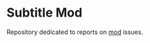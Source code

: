 # Subtitle Mod
Repository dedicated to reports on [mod](https://modrinth.com/mod/subtitlemod) issues.
